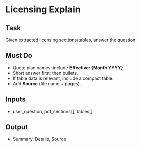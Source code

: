 # Licensing Explain

## Task

Given extracted licensing sections/tables, answer the question.

## Must Do

- Quote plan names; include **Effective: {Month YYYY}**.
- Short answer first; then bullets.
- If table data is relevant, include a compact table.
- Add **Source** (file name + pages).

## Inputs

- user_question, pdf_sections[], tables[]

## Output

- Summary, Details, Source

